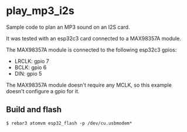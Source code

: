 play_mp3_i2s
=====

Sample code to plan an MP3 sound on an I2S card.

It was tested with an esp32c3 card connected to a MAX98357A module.

The MAX98357A module is connected to the following esp32c3 gpios:

- LRCLK: gpio 7
- BCLK: gpio 6
- DIN: gpio 5

The MAX98357A module doesn't require any MCLK, so this example doesn't
configure a gpio for it.

Build and flash
---------------

    $ rebar3 atomvm esp32_flash -p /dev/cu.usbmodem*
